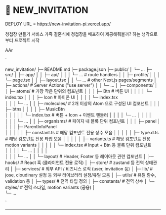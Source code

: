 # 💌 NEW_INVITATION

DEPLOY URL = <https://new-invitation-pi.vercel.app/>

청첩장 만들기 서비스
가족 결혼식에 청첩장을 배포하여 제공해줘볼까? 하는 생각으로부터 프로젝트 시작

AAr

`

new_invitation/
├─ README.md
├─ package.json
├─ public/
│ └─ ...
├─ src/
│ ├─ app/
│ │ ├─ api/
│ │ │ └─ ... # route handlers
│ │ ├─ profile/
│ │ │ └─ page.tsx
│ │ ├─ layout.tsx
│ │ └─ ... # other Next.js pages/segments
│ ├─ actions/ # Server Actions ("use server")
│ │ └─ ...
│ ├─ components/
│ │ ├─ atoms/ # 가장 작은 단위의 컴포넌트
│ │ │ ├─ Btn # 버튼 UI
│ │ │ │ └─ index.tsx
│ │ │ ├─ Icon # 아이콘 UI
│ │ │ │ └─ index.tsx  
│ │ │ └─ ...
│ │ ├─ molecules/ # 2개 이상의 Atom 으로 구성된 UI 컴포넌트
│ │ │ ├─ btns
│ │ │ │ ├─ MusicBtn  
│ │ │ │ │ └─ index.tsx # 버튼 + Icon + 이벤트 핸들러
│ │ │ │ └─ ...
│ │ │ │  
│ │ │ └─ ...
│ │ ├─ organisms/ # 페이지 내 블록 단위 컴포넌트
│ │ │ ├─ panel
│ │ │ │ ├─ ParentInfoPanel  
│ │ │ │ │ ├─ constant.ts # 해당 컴포넌트 전용 상수 모음
│ │ │ │ │ ├─ type.d.ts # 해당 컴포넌트 전용 타입 모음
│ │ │ │ │ ├─ variants.ts # 해당 컴포넌트 전용 motion variants
│ │ │ │ │ └─ index.tsx # Input + Btn 등 블록 단위 컴포넌트  
│ │ │ │ └─ ...
│ │ │ │  
│ │ │ └─ ...
│ │ └─ layout/ # Header, Footer 등 레이아웃 관련 컴포넌트
│ ├─ hooks/ # React 훅 (클라이언트 전용 로직)
│ ├─ store/ # zustand 등 전역 상태관리
│ ├─ services/ # 외부 API / 비즈니스 로직 (user, invitation 등)
│ ├─ lib/ # jose, cloudinary 설정 등 외부 라이브러리 설정/유틸 모음
│ ├─ utils/ # 유틸 함수, validation 등
│ ├─ types/ # 전역 타입 정의
│ ├─ constants/ # 전역 상수
│ └─ styles/ # 전역 스타일, motion variants (공용)
│  
└─ ...

`

---
